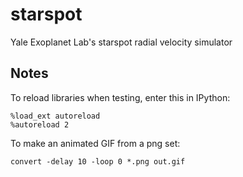 starspot
========

Yale Exoplanet Lab's starspot radial velocity simulator

Notes
-----

To reload libraries when testing, enter this in IPython:

```
%load_ext autoreload
%autoreload 2
```
To make an animated GIF from a png set:

```
convert -delay 10 -loop 0 *.png out.gif
```